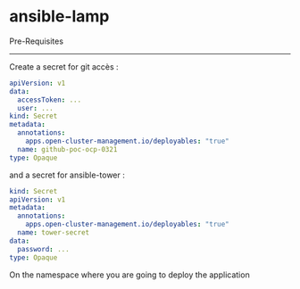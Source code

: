 # ansible-lamp

Pre-Requisites
**************

Create a secret for git accès :

```yaml
apiVersion: v1
data:
  accessToken: ...
  user: ...
kind: Secret
metadata:
  annotations:
    apps.open-cluster-management.io/deployables: "true"
  name: github-poc-ocp-0321
type: Opaque
```
and a secret for ansible-tower :

```yaml
kind: Secret
apiVersion: v1
metadata:
  annotations:
    apps.open-cluster-management.io/deployables: "true"
  name: tower-secret
data:
  password: ...
type: Opaque
```

On the namespace where you are going to deploy the application

